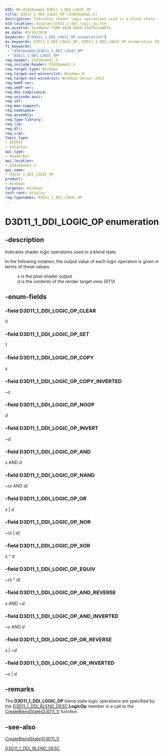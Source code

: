 ```yaml
---
UID: NE:d3d10umddi.D3D11_1_DDI_LOGIC_OP
title: D3D11_1_DDI_LOGIC_OP (d3d10umddi.h)
description: Indicates shader logic operations used in a blend state.
old-location: display\d3d11_1_ddi_logic_op.htm
ms.assetid: 5ea964a2-7d80-4846-bee8-a5476cc8d0fa
ms.date: 05/10/2018
keywords: ["D3D11_1_DDI_LOGIC_OP enumeration"]
ms.keywords: D3D11_1_DDI_LOGIC_OP, D3D11_1_DDI_LOGIC_OP enumeration [Display Devices], D3D11_1_DDI_LOGIC_OP_AND, D3D11_1_DDI_LOGIC_OP_AND_INVERTED, D3D11_1_DDI_LOGIC_OP_AND_REVERSE, D3D11_1_DDI_LOGIC_OP_CLEAR, D3D11_1_DDI_LOGIC_OP_COPY, D3D11_1_DDI_LOGIC_OP_COPY_INVERTED, D3D11_1_DDI_LOGIC_OP_EQUIV, D3D11_1_DDI_LOGIC_OP_INVERT, D3D11_1_DDI_LOGIC_OP_NAND, D3D11_1_DDI_LOGIC_OP_NOOP, D3D11_1_DDI_LOGIC_OP_NOR, D3D11_1_DDI_LOGIC_OP_OR, D3D11_1_DDI_LOGIC_OP_OR_INVERTED, D3D11_1_DDI_LOGIC_OP_OR_REVERSE, D3D11_1_DDI_LOGIC_OP_SET, D3D11_1_DDI_LOGIC_OP_XOR, d3d10umddi/D3D11_1_DDI_LOGIC_OP, d3d10umddi/D3D11_1_DDI_LOGIC_OP_AND, d3d10umddi/D3D11_1_DDI_LOGIC_OP_AND_INVERTED, d3d10umddi/D3D11_1_DDI_LOGIC_OP_AND_REVERSE, d3d10umddi/D3D11_1_DDI_LOGIC_OP_CLEAR, d3d10umddi/D3D11_1_DDI_LOGIC_OP_COPY, d3d10umddi/D3D11_1_DDI_LOGIC_OP_COPY_INVERTED, d3d10umddi/D3D11_1_DDI_LOGIC_OP_EQUIV, d3d10umddi/D3D11_1_DDI_LOGIC_OP_INVERT, d3d10umddi/D3D11_1_DDI_LOGIC_OP_NAND, d3d10umddi/D3D11_1_DDI_LOGIC_OP_NOOP, d3d10umddi/D3D11_1_DDI_LOGIC_OP_NOR, d3d10umddi/D3D11_1_DDI_LOGIC_OP_OR, d3d10umddi/D3D11_1_DDI_LOGIC_OP_OR_INVERTED, d3d10umddi/D3D11_1_DDI_LOGIC_OP_OR_REVERSE, d3d10umddi/D3D11_1_DDI_LOGIC_OP_SET, d3d10umddi/D3D11_1_DDI_LOGIC_OP_XOR, display.d3d11_1_ddi_logic_op
f1_keywords:
 - "d3d10umddi/D3D11_1_DDI_LOGIC_OP"
 - "D3D11_1_DDI_LOGIC_OP"
req.header: d3d10umddi.h
req.include-header: D3d10umddi.h
req.target-type: Windows
req.target-min-winverclnt: Windows 8
req.target-min-winversvr: Windows Server 2012
req.kmdf-ver: 
req.umdf-ver: 
req.ddi-compliance: 
req.unicode-ansi: 
req.idl: 
req.max-support: 
req.namespace: 
req.assembly: 
req.type-library: 
req.lib: 
req.dll: 
req.irql: 
topic_type:
- APIRef
- kbSyntax
api_type:
- HeaderDef
api_location:
- D3d10umddi.h
api_name:
- D3D11_1_DDI_LOGIC_OP
product:
- Windows
targetos: Windows
tech.root: display
req.typenames: D3D11_1_DDI_LOGIC_OP
---
```


# D3D11_1_DDI_LOGIC_OP enumeration


## -description


Indicates shader logic operations used in a blend state.

In the following notation, the output value of each logic operation is given in terms of these values:<dl>
<dd><i>s</i> is the pixel shader output</dd>
<dd><i>d</i> is the contents of the render target view (RTV)</dd>
</dl>



## -enum-fields




### -field D3D11_1_DDI_LOGIC_OP_CLEAR

0


### -field D3D11_1_DDI_LOGIC_OP_SET

1


### -field D3D11_1_DDI_LOGIC_OP_COPY

<i>s</i>


### -field D3D11_1_DDI_LOGIC_OP_COPY_INVERTED

~<i>s</i>


### -field D3D11_1_DDI_LOGIC_OP_NOOP

<i>d</i>


### -field D3D11_1_DDI_LOGIC_OP_INVERT

~<i>d</i>


### -field D3D11_1_DDI_LOGIC_OP_AND

<i>s</i> AND <i>d</i>


### -field D3D11_1_DDI_LOGIC_OP_NAND

~(<i>s</i> AND <i>d</i>)


### -field D3D11_1_DDI_LOGIC_OP_OR

<i>s</i> | <i>d</i>


### -field D3D11_1_DDI_LOGIC_OP_NOR

~(<i>s</i> | <i>d</i>)


### -field D3D11_1_DDI_LOGIC_OP_XOR

<i>s</i> ^ <i>d</i>


### -field D3D11_1_DDI_LOGIC_OP_EQUIV

~(<i>s</i> ^ <i>d</i>)


### -field D3D11_1_DDI_LOGIC_OP_AND_REVERSE

<i>s</i> AND ~<i>d</i>


### -field D3D11_1_DDI_LOGIC_OP_AND_INVERTED

~<i>s</i> AND <i>d</i>


### -field D3D11_1_DDI_LOGIC_OP_OR_REVERSE

<i>s</i> | ~<i>d</i>


### -field D3D11_1_DDI_LOGIC_OP_OR_INVERTED

~<i>s</i> | <i>d</i>


## -remarks



The <b>D3D11_1_DDI_LOGIC_OP</b> blend state  logic operations are specified by the <a href="https://docs.microsoft.com/windows-hardware/drivers/ddi/d3d10umddi/ns-d3d10umddi-d3d11_1_ddi_blend_desc">D3D11_1_DDI_BLEND_DESC</a>.<b>LogicOp</b> member in a call to the <a href="https://docs.microsoft.com/windows-hardware/drivers/ddi/d3d10umddi/nc-d3d10umddi-pfnd3d11_1ddi_createblendstate">CreateBlendState(D3D11_1)</a> function.




## -see-also




<a href="https://docs.microsoft.com/windows-hardware/drivers/ddi/d3d10umddi/nc-d3d10umddi-pfnd3d11_1ddi_createblendstate">CreateBlendState(D3D11_1)</a>



<a href="https://docs.microsoft.com/windows-hardware/drivers/ddi/d3d10umddi/ns-d3d10umddi-d3d11_1_ddi_blend_desc">D3D11_1_DDI_BLEND_DESC</a>
 

 

